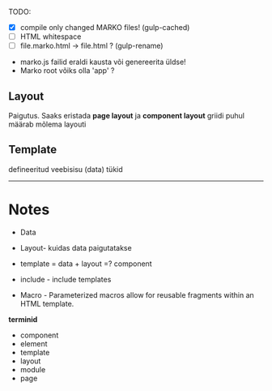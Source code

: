 TODO:
* [x] compile only changed MARKO files! (gulp-cached)
* [ ] HTML whitespace
* [ ] file.marko.html -> file.html ? (gulp-rename)
* marko.js failid eraldi kausta või genereerita üldse!
* Marko root võiks olla 'app' ?

## Layout
Paigutus. Saaks eristada **page layout** ja **component layout** griidi puhul määrab mõlema layouti

## Template
defineeritud veebisisu (data) tükid


-------------------------------------------
# Notes
* Data
* Layout- kuidas data paigutatakse
* template = data + layout =? component

* include - include templates
* Macro - Parameterized macros allow for reusable fragments within an HTML template.

**terminid**
* component
* element
* template
* layout
* module
* page
